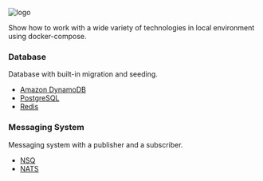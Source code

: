 ![logo](https://socialify.git.ci/rizalgowandy/docker-sample/image?description=1&logo=http%3A%2F%2Fcdn.onlinewebfonts.com%2Fsvg%2Fimg_385606.png&pattern=Signal&theme=Light)

Show how to work with a wide variety of technologies in local environment using docker-compose.

### Database

Database with built-in migration and seeding.

- [Amazon DynamoDB](https://aws.amazon.com/dynamodb/)
- [PostgreSQL](https://www.postgresql.org/)
- [Redis](https://redis.io/)

### Messaging System

Messaging system with a publisher and a subscriber.

- [NSQ](https://nsq.io/)
- [NATS](https://nats.io/)
